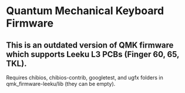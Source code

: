 # Quantum Mechanical Keyboard Firmware

## This is an outdated version of QMK firmware which supports Leeku L3 PCBs (Finger 60, 65, TKL). 
Requires chibios, chibios-contrib, googletest, and ugfx folders in qmk_firmware-leeku/lib (they can be empty).
